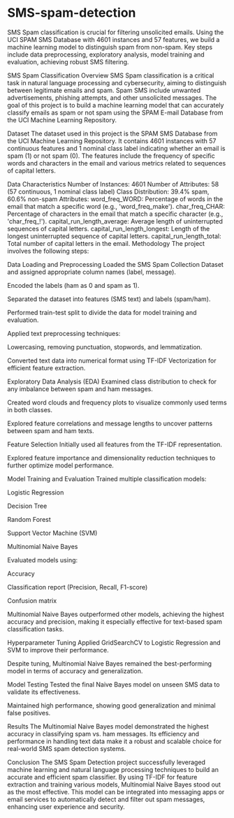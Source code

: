 # SMS-spam-detection
SMS Spam classification is crucial for filtering unsolicited emails. Using the UCI SPAM SMS Database with 4601 instances and 57 features, we build a machine learning model to distinguish spam from non-spam. Key steps include data preprocessing, exploratory analysis, model training and evaluation, achieving robust SMS filtering.

SMS Spam Classification
Overview
SMS Spam classification is a critical task in natural language processing and cybersecurity, aiming to distinguish between legitimate emails and spam. Spam SMS include unwanted advertisements, phishing attempts, and other unsolicited messages. The goal of this project is to build a machine learning model that can accurately classify emails as spam or not spam using the SPAM E-mail Database from the UCI Machine Learning Repository.

Dataset
The dataset used in this project is the SPAM SMS Database from the UCI Machine Learning Repository. It contains 4601 instances with 57 continuous features and 1 nominal class label indicating whether an email is spam (1) or not spam (0). The features include the frequency of specific words and characters in the email and various metrics related to sequences of capital letters.

Data Characteristics
Number of Instances: 4601
Number of Attributes: 58 (57 continuous, 1 nominal class label)
Class Distribution: 39.4% spam, 60.6% non-spam
Attributes:
word_freq_WORD: Percentage of words in the email that match a specific word (e.g., 'word_freq_make').
char_freq_CHAR: Percentage of characters in the email that match a specific character (e.g., 'char_freq_!').
capital_run_length_average: Average length of uninterrupted sequences of capital letters.
capital_run_length_longest: Length of the longest uninterrupted sequence of capital letters.
capital_run_length_total: Total number of capital letters in the email.
Methodology
The project involves the following steps:

Data Loading and Preprocessing
Loaded the SMS Spam Collection Dataset and assigned appropriate column names (label, message).

Encoded the labels (ham as 0 and spam as 1).

Separated the dataset into features (SMS text) and labels (spam/ham).

Performed train-test split to divide the data for model training and evaluation.

Applied text preprocessing techniques:

Lowercasing, removing punctuation, stopwords, and lemmatization.

Converted text data into numerical format using TF-IDF Vectorization for efficient feature extraction.

Exploratory Data Analysis (EDA)
Examined class distribution to check for any imbalance between spam and ham messages.

Created word clouds and frequency plots to visualize commonly used terms in both classes.

Explored feature correlations and message lengths to uncover patterns between spam and ham texts.

Feature Selection
Initially used all features from the TF-IDF representation.

Explored feature importance and dimensionality reduction techniques to further optimize model performance.

Model Training and Evaluation
Trained multiple classification models:

Logistic Regression

Decision Tree

Random Forest

Support Vector Machine (SVM)

Multinomial Naive Bayes

Evaluated models using:

Accuracy

Classification report (Precision, Recall, F1-score)

Confusion matrix

Multinomial Naive Bayes outperformed other models, achieving the highest accuracy and precision, making it especially effective for text-based spam classification tasks.

Hyperparameter Tuning
Applied GridSearchCV to Logistic Regression and SVM to improve their performance.

Despite tuning, Multinomial Naive Bayes remained the best-performing model in terms of accuracy and generalization.

Model Testing
Tested the final Naive Bayes model on unseen SMS data to validate its effectiveness.

Maintained high performance, showing good generalization and minimal false positives.

Results
The Multinomial Naive Bayes model demonstrated the highest accuracy in classifying spam vs. ham messages. Its efficiency and performance in handling text data make it a robust and scalable choice for real-world SMS spam detection systems.

Conclusion
The SMS Spam Detection project successfully leveraged machine learning and natural language processing techniques to build an accurate and efficient spam classifier. By using TF-IDF for feature extraction and training various models, Multinomial Naive Bayes stood out as the most effective. This model can be integrated into messaging apps or email services to automatically detect and filter out spam messages, enhancing user experience and security.

